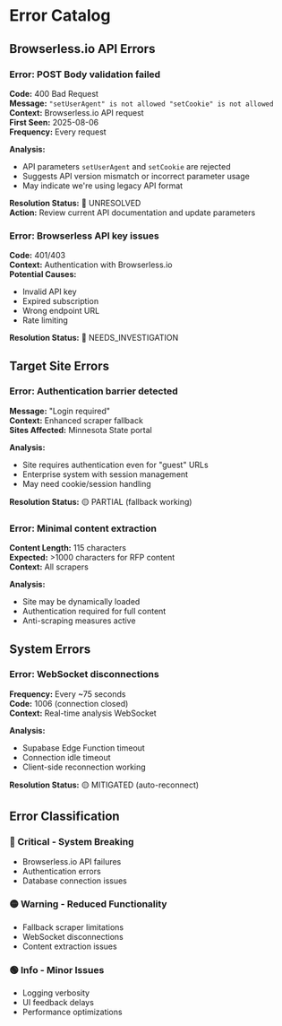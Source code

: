 
# Error Catalog

## Browserless.io API Errors

### Error: POST Body validation failed
**Code:** 400 Bad Request  
**Message:** `"setUserAgent" is not allowed "setCookie" is not allowed`  
**Context:** Browserless.io API request  
**First Seen:** 2025-08-06  
**Frequency:** Every request  

**Analysis:**
- API parameters `setUserAgent` and `setCookie` are rejected
- Suggests API version mismatch or incorrect parameter usage
- May indicate we're using legacy API format

**Resolution Status:** 🔴 UNRESOLVED  
**Action:** Review current API documentation and update parameters

### Error: Browserless API key issues
**Code:** 401/403  
**Context:** Authentication with Browserless.io  
**Potential Causes:**
- Invalid API key
- Expired subscription
- Wrong endpoint URL
- Rate limiting

**Resolution Status:** 🔴 NEEDS_INVESTIGATION

## Target Site Errors

### Error: Authentication barrier detected
**Message:** "Login required"  
**Context:** Enhanced scraper fallback  
**Sites Affected:** Minnesota State portal  

**Analysis:**
- Site requires authentication even for "guest" URLs
- Enterprise system with session management
- May need cookie/session handling

**Resolution Status:** 🟡 PARTIAL (fallback working)

### Error: Minimal content extraction
**Content Length:** 115 characters  
**Expected:** >1000 characters for RFP content  
**Context:** All scrapers  

**Analysis:**
- Site may be dynamically loaded
- Authentication required for full content
- Anti-scraping measures active

## System Errors

### Error: WebSocket disconnections
**Frequency:** Every ~75 seconds  
**Code:** 1006 (connection closed)  
**Context:** Real-time analysis WebSocket  

**Analysis:**
- Supabase Edge Function timeout
- Connection idle timeout
- Client-side reconnection working

**Resolution Status:** 🟡 MITIGATED (auto-reconnect)

## Error Classification

### 🔴 Critical - System Breaking
- Browserless.io API failures
- Authentication errors
- Database connection issues

### 🟡 Warning - Reduced Functionality
- Fallback scraper limitations
- WebSocket disconnections
- Content extraction issues

### 🟢 Info - Minor Issues
- Logging verbosity
- UI feedback delays
- Performance optimizations
